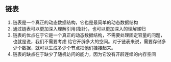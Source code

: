 ## 链表
1. 链表是一个真正的动态数据结构，它也是最简单的动态数据结构
2. 通过链表可以更加深入理解引用(指针)，也可以更加深入的理解递归
3. 链表的优点在于它是一个真正的动态数据结构，不需要处理固定容量的问题，也就是说，我们不需要考虑
给它开辟多大的空间。对于链表来说，需要存储多少个数据，就可以生成多少个节点把他们挂接起来。
4. 链表的缺点在于缺少了随机访问的能力，因为它没有开辟连续的内存空间